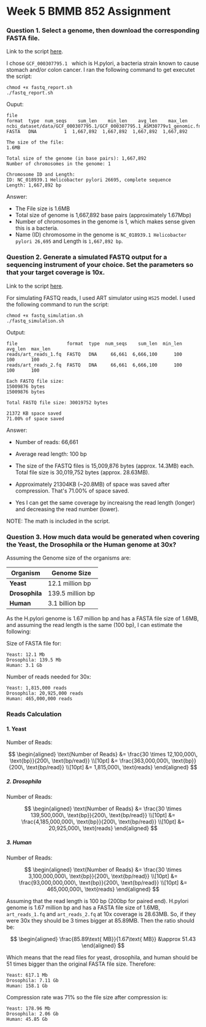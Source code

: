 # Week 5 BMMB 852 Assignment

### Question 1. Select a genome, then download the corresponding FASTA file.

Link to the script [here](https://github.com/stephwon/Applied_Bioinformatics_BMMB852/blob/main/Wk5/fastq_report.sh).

I chose `GCF_000307795.1 ` which is H.pylori, a bacteria strain known to cause stomach and/or colon cancer.
I ran the following command to get executet the script:
```
chmod +x fastq_report.sh
./fastq_report.sh
```
Ouput:
```
file                                                                      format  type  num_seqs    sum_len    min_len    avg_len    max_len
ncbi_dataset/data/GCF_000307795.1/GCF_000307795.1_ASM30779v1_genomic.fna  FASTA   DNA          1  1,667,892  1,667,892  1,667,892  1,667,892

The size of the file:
1.6MB

Total size of the genome (in base pairs): 1,667,892
Number of chromosomes in the genome: 1

Chromosome ID and Length:
ID: NC_018939.1 Helicobacter pylori 26695, complete sequence
Length: 1,667,892 bp
```
Answer:
* The File size is 1.6MB
* Total size of genome is 1,667,892 base pairs (approximately 1.67Mbp)
* Number of chromosomes in the genome is 1, which makes sense given this is a bacteria. 
* Name (ID) chromosome in the genome is `NC_018939.1 Helicobacter pylori 26,695` and Length is `1,667,892 bp`.

### Question 2. Generate a simulated FASTQ output for a sequencing instrument of your choice.  Set the parameters so that your target coverage is 10x.

Link to the script [here](https://github.com/stephwon/Applied_Bioinformatics_BMMB852/blob/main/Wk5/fastq_simulation.sh).

For simulating FASTQ reads, I used ART simulator using `HS25` model.
I used the following command to run the script:
```
chmod +x fastq_simulation.sh
./fastq_simulation.sh
```

Output:
```
file                  format  type  num_seqs    sum_len  min_len  avg_len  max_len
reads/art_reads_1.fq  FASTQ   DNA     66,661  6,666,100      100      100      100
reads/art_reads_2.fq  FASTQ   DNA     66,661  6,666,100      100      100      100

Each FASTQ file size:
15009876 bytes
15009876 bytes

Total FASTQ file size: 30019752 bytes

21372 KB space saved
71.00% of space saved

```

Answer:
* Number of reads: 66,661

* Average read length: 100 bp

* The size of the FASTQ files is 15,009,876 bytes (approx. 14.3MB) each. Total file size is 30,019,752 bytes (approx. 28.63MB).

* Approximately 21304KB (~20.8MB) of space was saved after compression. That's 71.00% of space saved. 

* Yes I can get the same coverage by increaisng the read length (longer) and decreasing the read number (lower).

NOTE: The math is included in the script. 

### Question 3. How much data would be generated when covering the Yeast,  the Drosophila or the Human genome at 30x?


Assuming the Genome size of the organisms are: 

| **Organism**       | **Genome Size** | 
|--------------------|-----------------|
| **Yeast**          | 12.1 million bp |
| **Drosophila**     | 139.5 million bp| 
| **Human**          | 3.1 billion bp  |

As the H.pylori genome is 1.67 million bp and has a FASTA file size of 1.6MB, and assuming the read length is the same (100 bp), I can estimate the following:

Size of FASTA file for:
```
Yeast: 12.1 Mb
Drosophila: 139.5 Mb
Human: 3.1 Gb
```
Number of reads needed for 30x:
```
Yeast: 1,815,000 reads
Drosophila: 20,925,000 reads
Human: 465,000,000 reads
```
### Reads Calculation
#### 1. Yeast
Number of Reads:

$$
\begin{aligned}
\text{Number of Reads} &= \frac{30 \times 12,100,000\, \text{bp}}{200\, \text{bp/read}} \\[10pt]
&= \frac{363,000,000\, \text{bp}}{200\, \text{bp/read}} \\[10pt]
&= 1,815,000\, \text{reads}
\end{aligned}
$$

##### 2. Drosophila

Number of Reads:

$$
\begin{aligned}
\text{Number of Reads} &= \frac{30 \times 139,500,000\, \text{bp}}{200\, \text{bp/read}} \\[10pt]
&= \frac{4,185,000,000\, \text{bp}}{200\, \text{bp/read}} \\[10pt]
&= 20,925,000\, \text{reads}
\end{aligned}
$$

##### 3. Human

Number of Reads:

$$
\begin{aligned}
\text{Number of Reads} &= \frac{30 \times 3,100,000,000\, \text{bp}}{200\, \text{bp/read}} \\[10pt]
&= \frac{93,000,000,000\, \text{bp}}{200\, \text{bp/read}} \\[10pt]
&= 465,000,000\, \text{reads}
\end{aligned}
$$

Assuming that the read length is 100 bp (200bp for paired end). H.pylori genome is 1.67 million bp and has a FASTA file size of 1.6MB, `art_reads_1.fq` and `art_reads_2.fq` at 10x coverage is 28.63MB. So, if they were 30x they should be 3 times bigger at 85.89MB. Then the ratio should be:

$$
\begin{aligned}
\frac{85.89\text{ MB}}{1.67\text{ MB}} 
&\approx 51.43
\end{aligned}
$$

Which means that the read files for yeast, drosophila, and human should be 51 times bigger than the original FASTA file size. Therefore:
```
Yeast: 617.1 Mb
Drosophila: 7.11 Gb
Human: 158.1 Gb
```
Compression rate was 71% so the file size after compression is:
```
Yeast: 178.96 Mb
Drosophila: 2.06 Gb
Human: 45.85 Gb
```